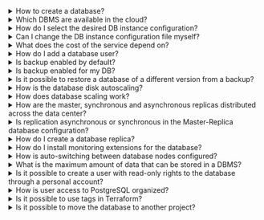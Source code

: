 
<details>

<summary>How to create a database?</summary>

You can create a database using [step-by-step instructions](../instructions/create/) or [quick start](../quick-start/).

</details>

<details>

<summary>Which DBMS are available in the cloud?</summary>

Full [list](../types/) of supported DBMS and their [configurations](../instructions/work-modes/work-configs/).

</details>

<details>

<summary>How do I select the desired DB instance configuration?</summary>

You can select the desired configuration type when [creating a DB instance](../instructions/create/). After creating an instance, the configuration type cannot be changed, but you can always add a replica. For more information about configuration types, see [DB instance configurations](../concepts/work-configs/).

</details>

<details>

<summary>Can I change the DB instance configuration file myself?</summary>

No, the configuration file is not editable by the user. To change the configuration, contact [technical support](/en/contacts/). But you can change individual parameters for some DBMS according to [instructions](../instructions/db-config/).

</details>

<details>

<summary>What does the cost of the service depend on?</summary>

The cost of the service depends on the selected [configuration](../instructions/work-modes/work-configs/). Payment is calculated only for the resources used, for more information, see the article [Tariffication](../tariffication/).

</details>

<details>

<summary>How do I add a database user?</summary>

Use the instructions [User management](../instructions/users/).

</details>

<details>

<summary>Is backup enabled by default?</summary>

Backup is not enabled by default. You can enable it when [creating an instance](../instructions/create/) or configure it in the [Backup](../../../manage/backups/db-backup/) section.

</details>

<details>

<summary>Is backup enabled for my DB?</summary>

To check if backup is enabled:

1. Go to VK Cloud [personal account](https://msk.cloud.vk.com/app/en).
1. Select the project where the desired DB instance is located.
1. Go to **Databases** → **Backup**.
1. Go to the **Automatic** or **Point-in-time recovery** tab.

   If there is a green indicator next to the name of the desired plan, the backup works according to plan. If the indicator is red, the backup is suspended.

Backup can be enabled when [creating a DB instance](../instructions/create/) or configured separately by [creating a backup plan](/en/manage/backups/db-backup/).

</details>

<details>

<summary>Is it possible to restore a database of a different version from a backup?</summary>

No, you can restore the database only to the version for which the backup was created.

To restore a database from a backup, use the [instructions](/en/manage/backups/db-backup/db-recover-backup).

</details>

<details>

<summary>How is the database disk autoscaling?</summary>

If autoscaling is enabled, when the free space threshold is reached, the disk expands by 10 GB.

</details>

<details>

<summary>How does database scaling work?</summary>

You can change the type of VM hosting the databases or increase the disk size. When changing the VM type, the changes take effect after the VM is restarted.

You can also enable autoscaling of the database disk size. Then, as the amount of data increases, the disk size will increase automatically.

For instructions on scaling a DB instance, see [DB instance management](../instructions/).

</details>

<details>

<summary>How are the master, synchronous and asynchronous replicas distributed across the data center?</summary>

The master and replicas are located in the same data center, but upon request, [technical support](/en/contacts/) engineers can distribute them to different data centers.

</details>

<details>

<summary>Is replication asynchronous or synchronous in the Master-Replica database configuration?</summary>

Asynchronous replication works for **Master-Replica** configurations. Synchronous and asynchronous replication is used for the cluster.

</details>

<details>

<summary>How do I create a database replica?</summary>

Use the instructions in the article [Replication](../instructions/replication/).

</details>

<details>

<summary>How do I install monitoring extensions for the database?</summary>

Installing extensions is described in detail in the section [Managing extensions](../instructions/managing-extensions/).

</details>

<details>

<summary>How is auto-switching between database nodes configured?</summary>

When using a database cluster, if the wizard is unavailable, switching to other nodes will be configured automatically. When using [configuration](../instructions/work-modes/work-configs/) **Master-Replica** switching will need to be done manually:

- MySQL;
- PostgreSQL, Postgres Pro.

</details>

<details>

<summary>What is the maximum amount of data that can be stored in a DBMS?</summary>

The volume is limited by the capabilities of the disk — 2 TB for High-IOPS SSD, 5 TB for SSD (for one shard), or RAM (Redis, Tarantool).

</details>

<details>

<summary>Is it possible to create a user with read-only rights to the database through a personal account?</summary>

No, this is only possible through a direct SQL query.

</details>

<details>

<summary>How is user access to PostgreSQL organized?</summary>

Users access to databases is organized according to the role model of PostgreSQL itself. The user who has maximum access to one database will have access to other databases according to the `public` scheme.

</details>

<details>

<summary>Is it possible to use tags in Terraform?</summary>

VK Cloud does not support tags in Terraform.

</details>

<details>

<summary>Is it possible to move the database to another project?</summary>

Transferring PaaS service objects between projects is not supported. The virtual machine on which the database was deployed can only be transferred to another project as a regular virtual machine. It is not possible to migrate such a virtual machine as a database instance or create a database instance with a disk transferred from another project.

</details>
